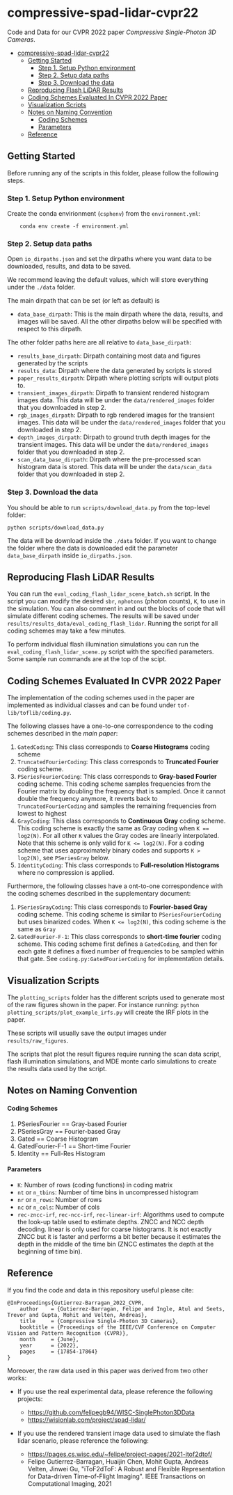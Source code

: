 # compressive-spad-lidar-cvpr22

Code and Data for our CVPR 2022 paper *Compressive Single-Photon 3D Cameras*.

- [compressive-spad-lidar-cvpr22](#compressive-spad-lidar-cvpr22)
  - [Getting Started](#getting-started)
    - [Step 1. Setup Python environment](#step-1-setup-python-environment)
    - [Step 2. Setup data paths](#step-2-setup-data-paths)
    - [Step 3. Download the data](#step-3-download-the-data)
  - [Reproducing Flash LiDAR Results](#reproducing-flash-lidar-results)
  - [Coding Schemes Evaluated In CVPR 2022 Paper](#coding-schemes-evaluated-in-cvpr-2022-paper)
  - [Visualization Scripts](#visualization-scripts)
  - [Notes on Naming Convention](#notes-on-naming-convention)
      - [Coding Schemes](#coding-schemes)
      - [Parameters](#parameters)
  - [Reference](#reference)

## Getting Started

Before running any of the scripts in this folder, please follow the following steps.

### Step 1. Setup Python environment

Create the conda envirionment (`csphenv`) from the `environment.yml`:

```
    conda env create -f environment.yml
```


### Step 2. Setup data paths

Open `io_dirpaths.json` and set the dirpaths where you want data to be downloaded, results, and data to be saved.

We recommend leaving the default values, which will store everything under the `./data` folder.

The main dirpath that can be set (or left as default) is

* `data_base_dirpath`: This is the main dirpath where the data, results, and images will be saved. All the other dirpaths below will be specified with respect to this dirpath. 

The other folder paths here are all relative to `data_base_dirpath`:

* `results_base_dirpath`: Dirpath containing most data and figures generated by the scripts
* `results_data`: Dirpath where the data generated by scripts is stored
* `paper_results_dirpath`: Dirpath where plotting scripts will output plots to.
* `transient_images_dirpath`: Dirpath to transient rendered histogram images data. This data will be under the `data/rendered_images` folder that you downloaded in step 2.
* `rgb_images_dirpath`: Dirpath to rgb rendered images for the transient images. This data will be under the `data/rendered_images` folder that you downloaded in step 2.
* `depth_images_dirpath`: Dirpath to ground truth depth images for the transient images. This data will be under the `data/rendered_images` folder that you downloaded in step 2.
* `scan_data_base_dirpath`: Dirpath where the pre-processed scan histogram data is stored. This data will be under the `data/scan_data` folder that you downloaded in step 2.

### Step 3. Download the data

You should be able to run `scripts/download_data.py` from the top-level folder:

```
python scripts/download_data.py
```

The data will be download inside the `./data` folder. If you want to change the folder where the data is downloaded edit the parameter `data_base_dirpath` inside `io_dirpaths.json`.

## Reproducing Flash LiDAR Results

You can run the `eval_coding_flash_lidar_scene_batch.sh` script. In the script you can modify the desired `sbr`, `nphotons` (photon counts), `K`, to use in the simulation. You can also comment in and out the blocks of code that will simulate different coding schemes. The results will be saved under `results/results_data/eval_coding_flash_lidar`. Running the script for all coding schemes may take a few minutes.

To perform individual flash illumination simulations you can run the `eval_coding_flash_lidar_scene.py` script with the specified parameters. Some sample run commands are at the top of the scipt.

## Coding Schemes Evaluated In CVPR 2022 Paper

The implementation of the coding schemes used in the paper are implemented as individual classes and can be found under `tof-lib/toflib/coding.py`. 

The following classes have a one-to-one correspondence to the coding schemes described in the *main paper*:

1. `GatedCoding`: This class corresponds to **Coarse Histograms** coding scheme
2. `TruncatedFourierCoding`: This class corresponds to **Truncated Fourier** coding scheme.
3. `PSeriesFourierCoding`: This class corresponds to **Gray-based Fourier** coding scheme. This coding scheme samples frequencies from the Fourier matrix by doubling the frequency that is sampled. Once it cannot double the frequency anymore, it reverts back to `TruncatedFourierCoding` and samples the remaining frequencies from lowest to highest
4. `GrayCoding`: This class corresponds to **Continuous Gray** coding scheme. This coding scheme is exactly the same as Gray coding when `K == log2(N)`. For all other `K` values the Gray codes are linearly interpolated. Note that this scheme is only valid for `K <= log2(N)`. For a coding scheme that uses approximately binary codes and supports `K > log2(N)`, see `PSeriesGray` below. 
5. `IdentityCoding`: This class corresponds to **Full-resolution Histograms** where no compression is applied.

Furthermore, the following classes have a ont-to-one correspondence with the coding schemes described in the supplementary document:

1. `PSeriesGrayCoding`: This class corresponds to **Fourier-based Gray** coding scheme. This coding scheme is similar to `PSeriesFourierCoding` but uses binarized codes. When `K <= log2(N)`, this coding scheme is the same as `Gray`
2. `GatedFourier-F-1`: This class corresponds to **short-time fourier** coding scheme. This coding scheme first defines a `GatedCoding`, and then for each gate it defines a fixed number of frequencies to be sampled within that gate. See `coding.py:GatedFourierCoding` for implementation details.

## Visualization Scripts

The `plotting_scripts` folder has the different scripts used to generate most of the raw figures shown in the paper. For instance running: `python plotting_scripts/plot_example_irfs.py` will create the IRF plots in the paper.

These scripts will usually save the output images under `results/raw_figures`.

The scripts that plot the result figures require running the scan data script, flash illumination simulations, and MDE monte carlo simulations to create the results data used by the script.

## Notes on Naming Convention

#### Coding Schemes

1. PSeriesFourier == Gray-based Fourier 
2. PSeriesGray == Fourier-based Gray 
3. Gated == Coarse Histogram
4. GatedFourier-F-1 == Short-time Fourier  
5. Identity == Full-Res Histogram

#### Parameters

* `K`: Number of rows (coding functions) in coding matrix
* `nt` or `n_tbins`: Number of time bins in uncompressed histogram
* `nr` or `n_rows`: Number of rows
* `nc` or `n_cols`: Number of cols
* `rec-zncc-irf`, `rec-ncc-irf`, `rec-linear-irf`: Algorithms used to compute the look-up table used to estimate depths. ZNCC and NCC depth decoding. linear is only used for coarse histograms. It is not exactly ZNCC but it is faster and performs a bit better because it estimates the depth in the middle of the time bin (ZNCC estimates the depth at the beginning of time bin).

## Reference

If you find the code and data in this repository useful please cite:

```
@InProceedings{Gutierrez-Barragan_2022_CVPR,
    author    = {Gutierrez-Barragan, Felipe and Ingle, Atul and Seets, Trevor and Gupta, Mohit and Velten, Andreas},
    title     = {Compressive Single-Photon 3D Cameras},
    booktitle = {Proceedings of the IEEE/CVF Conference on Computer Vision and Pattern Recognition (CVPR)},
    month     = {June},
    year      = {2022},
    pages     = {17854-17864}
}
```

Moreover, the raw data used in this paper was derived from two other works:

* If you use the real experimental data, please reference the following projects:
  * https://github.com/felipegb94/WISC-SinglePhoton3DData
  * https://wisionlab.com/project/spad-lidar/

* If you use the rendered transient image data used to simulate the flash lidar scenario, please reference the following:
  * https://pages.cs.wisc.edu/~felipe/project-pages/2021-itof2dtof/
  * Felipe Gutierrez-Barragan, Huaijin Chen, Mohit Gupta, Andreas Velten, Jinwei Gu, "iToF2dToF: A Robust and Flexible Representation for Data-driven Time-of-Flight Imaging". IEEE Transactions on Computational Imaging, 2021


